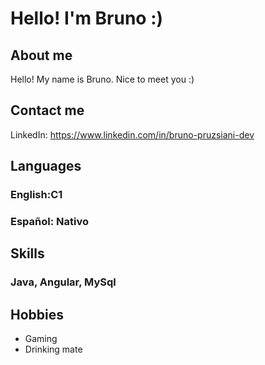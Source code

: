 # Hello! I'm Bruno :)
## About me
Hello! My name is Bruno. Nice to meet you :)

## Contact me
LinkedIn: https://www.linkedin.com/in/bruno-pruzsiani-dev

## Languages 
### English:C1
### Español: Nativo

## Skills
### Java, Angular, MySql

## Hobbies
- Gaming
- Drinking mate
